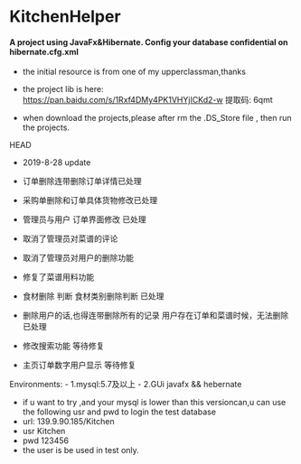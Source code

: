 # KitchenHelper
#### A project using JavaFx&Hibernate. Config your database confidential on hibernate.cfg.xml
- the initial resource is from one of my upperclassman,thanks
- the project lib is here: https://pan.baidu.com/s/1Rxf4DMy4PK1VHYjICKd2-w 提取码: 6qmt


- when download the projects,please after rm the .DS_Store file , then run the projects.

HEAD
- 2019-8-28 update
- 订单删除连带删除订单详情已处理
- 采购单删除和订单具体货物修改已处理
- 管理员与用户 订单界面修改 已处理
- 取消了管理员对菜谱的评论
- 取消了管理员对用户的删除功能
- 修复了菜谱用料功能

- 食材删除 判断  食材类别删除判断   已处理
- 删除用户的话,也得连带删除所有的记录 用户存在订单和菜谱时候，无法删除 已处理
- 修改搜索功能 等待修复
- 主页订单数字用户显示 等待修复


Environments:
    - 1.mysql:5.7及以上
    - 2.GUi javafx && hebernate

- if u want to try ,and your mysql is lower than this versioncan,u can use the following usr and pwd to login the  test database
- url: 139.9.90.185/Kitchen
- usr Kitchen
- pwd 123456
- the user is be used in test only.
